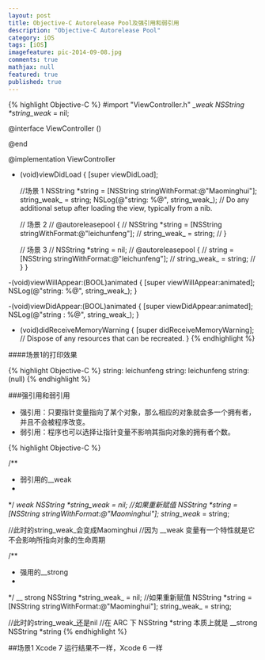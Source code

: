 ```yaml
---
layout: post
title: Objective-C Autorelease Pool及强引用和弱引用
description: "Objective-C Autorelease Pool"
category: iOS
tags: [iOS]
imagefeature: pic-2014-09-08.jpg
comments: true
mathjax: null
featured: true
published: true
---
```


{% highlight Objective-C %}
#import "ViewController.h"
__weak NSString *string_weak_ = nil;

@interface ViewController ()

@end

@implementation ViewController



- (void)viewDidLoad {
    [super viewDidLoad];
    
    //场景 1
    NSString *string = [NSString stringWithFormat:@"Maominghui"];
    string_weak_ = string;
    NSLog(@"string: %@", string_weak_);
    // Do any additional setup after loading the view, typically from a nib.

    // 场景 2
//    @autoreleasepool {
//        NSString *string = [NSString stringWithFormat:@"leichunfeng"];
//        string_weak_ = string;
//    }

    // 场景 3
//    NSString *string = nil;
//    @autoreleasepool {
//        string = [NSString stringWithFormat:@"leichunfeng"];
//        string_weak_ = string;
//    }
}

-(void)viewWillAppear:(BOOL)animated
{
    [super viewWillAppear:animated];
    NSLog(@"string: %@", string_weak_);
}

-(void)viewDidAppear:(BOOL)animated
{
    [super viewDidAppear:animated];
    NSLog(@"string : %@", string_weak_);
}

- (void)didReceiveMemoryWarning {
    [super didReceiveMemoryWarning];
    // Dispose of any resources that can be recreated.
}
{% endhighlight %}

####场景1的打印效果

{% highlight Objective-C %}
string: leichunfeng
string: leichunfeng
string: (null)
{% endhighlight %}

###强引用和弱引用
* 强引用：只要指针变量指向了某个对象，那么相应的对象就会多一个拥有者，并且不会被程序改变。
* 弱引用：程序也可以选择让指针变量不影响其指向对象的拥有者个数。

{% highlight Objective-C %}

/**
* 弱引用的__weak
*
*/
__weak NSString *string_weak_ = nil;
//如果重新赋值
NSString *string = [NSString stringWithFormat:@"Maominghui"];
string_weak_ = string;

//此时的string_weak_会变成Maominghui
//因为 __weak 变量有一个特性就是它不会影响所指向对象的生命周期

/**
* 强用的__strong
*
*/
__ strong NSString *string_weak_ = nil;
//如果重新赋值
NSString *string = [NSString stringWithFormat:@"Maominghui"];
string_weak_ = string;

//此时的string_weak_还是nil
//在 ARC 下 NSString *string 本质上就是 __strong NSString *string
{% endhighlight %}

##场景1 Xcode 7 运行结果不一样，Xcode 6 一样
